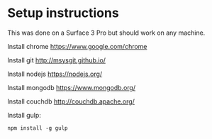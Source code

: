 # Setup instructions

This was done on a Surface 3 Pro but should work on any machine.

Install chrome https://www.google.com/chrome

Install git http://msysgit.github.io/

Install nodejs https://nodejs.org/

Install mongodb https://www.mongodb.org/

Install couchdb http://couchdb.apache.org/

Install gulp:

```
npm install -g gulp
```

